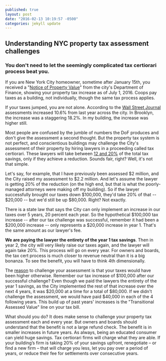 ```yaml
---
published: true
layout: post
date: "2016-02-13 10:19:57 -0500"
categories: jekyll update
---
```


## Understanding NYC property tax assessment challenges

### You don't need to let the seemingly complicated tax certiorari process beat you. 

If you are New York City homeowner, sometime after January 15th, you received a "[Notice of Property Value](http://nycprop.nyc.gov/nycproperty/nynav/jsp/selectbbl.jsp)" from the city's Department of Finance, showing your property tax increase as of July 1, 2016. Coops pay taxes as a building, not individually, though the same tax process applies.

If your taxes jumped, you are not alone. According to the [Wall Street Journal](http://www.wsj.com/articles/new-york-city-property-values-surge-1452907433) assessments increased 10.6% from last year across the city. In Brooklyn, the increase was a staggering 18.2%. In my building, the increase was higher still.

Most people are confused by the jumble of numbers the DoF produces and don't give the assessment a second thought. But the property tax system is not perfect, and conscientious buildings may challenge the City's assessment of their property by hiring lawyers in a proceeding called tax certiorari. These lawyers will take between [12 and 20%](http://cooperator.com/article/challenging-your-real-estate-taxes/full#cut) of the total tax savings, only if they achieve a reduction. Sounds fair, right? Well, it's not that simple.

Let's say, for example, that I have previously been assessed $2 million, and the City raised my assessment to $2.2 million. And let's assume the lawyer is getting 20% of the reduction (on the high end, but that is what the poorly-managed attorneys were making off my building). So if the lawyer successfully brought our taxes down $100,000, they'd take 20% of that -- $20,000 -- but we'd still be up $80,000. Right? Not exactly.

There is a state law that says the City can only implement an increase in our taxes over 5 years, 20 percent each year. So the hypothetical $100,000 tax increase -- after our tax challenge was successful, remember it had been a $200,000 increase -- only represents a $20,000 increase in year 1. That's the same amount as our lawyer's fee.

**We are paying the lawyer the entirety of the year 1 tax savings**. Then in year 2, the city will very likely raise our taxes again, and the lawyer will again take 20%. This process will go on every year.  For owners and boards, the tax cert process is much closer to revenue neutral than it is a big bonanza. To see the benefit, you will have to think 4th dimensionally.
 
The [reason](http://www.habitatmag.com/Publication-Content/Board-Operations/2013/2013-March/Tax-Certiorari-Overcharging#.Vr5hKrkrLu0) to challenge your assessment is that your taxes would have been higher otherwise. Remember our tax increase of $100,000 after our successful challenge? Even though we paid the lawyers the entirety of the year 1 savings, as the City implemented the rest of that increase over the next 4 years, it was $20,000 at a time for a total of $80,000. If we didn't challenge the assessment, we would have paid $40,000 in each of the 4 following years. This build up of past years' increases is the "Transitional Assessed Value" line on your tax bill.

What should you do? It does make sense to challenge your property tax assessment each and every year. But owners and boards should understand that the benefit is not a large refund check. The benefit is in smaller increases in future years. As always, being an educated consumer can yield huge savings. Tax certiorari firms will charge what they are able. If your building’s firm is taking 20% of your savings upfront, renegotiate – or find a new firm – that will charge you less, let you pay over a period of years, or reduce their fee for settlements over consecutive years.
